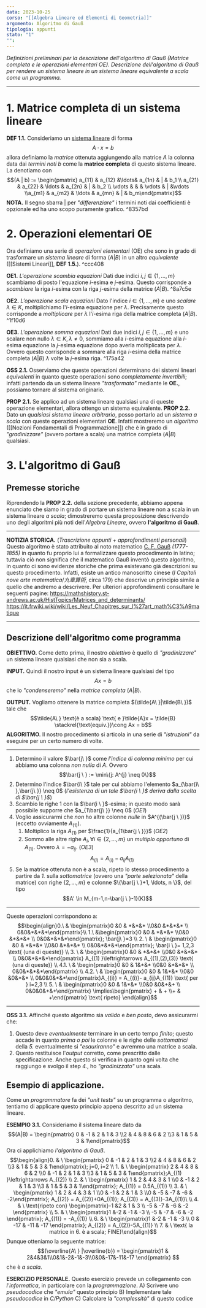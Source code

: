```yaml
---
data: 2023-10-25
corso: "[[Algebra Lineare ed Elementi di Geometria]]"
argomento: Algoritmo di Gauß
tipologia: appunti
stato: "1"
"":
---
```

*Definizioni preliminari per la descrizione dell'algoritmo di Gauß (Matrice completa e le operazioni elementari OE). Descrizione dell'algoritmo di Gauß per rendere un sistema lineare in un sistema lineare equivalente a scala come un programma.*
- - -
# 1. Matrice completa di un sistema lineare
**DEF 1.1.** Consideriamo un [sistema lineare](Sistemi%20Lineari) di forma $$A \cdot x = b$$allora definiamo la *matrice* ottenuta aggiungendo alla matrice $A$ la colonna data dai *termini noti* $b$ come la **matrice completa** di questo sistema lineare. La denotiamo con $$(A | b) := \begin{pmatrix} a_{11} & a_{12} &\ldots& a_{1n} & | &  b_1 \\ a_{21} & a_{22} & \ldots & a_{2n} & | & b_2 \\ \vdots & & & \vdots & | &\vdots \\a_{m1} & a_{m2} & \ldots & a_{mn} & | & b_m\end{pmatrix}$$
**NOTA.** Il segno sbarra $|$ per *"differenziare"* i termini noti dai coefficienti è opzionale ed ha uno scopo puramente grafico. ^8357bd
# 2. Operazioni elementari OE

Ora definiamo una serie di *operazioni elementari* (OE) che sono in grado di trasformare un *sistema lineare* di forma $(A|B)$ in un altro *equivalente* ([[Sistemi Lineari]], **DEF 1.5.**).  ^ccc408

**OE1.** *L'operazione scambia equazioni*
Dati due indici $i, j \in \{1, \ldots, m\}$ scambiamo di posto l'equazione $i$-esima e $j$-esima.
Questo corrisponde a *scambiare* la riga $i$-esima con la riga $j$-esima della matrice $(A | B)$. ^8a7c5e

**OE2.** *L'operazione scala equazioni*
Dato l'indice $i \in \{1, \ldots, m\}$ e uno *scalare* $\lambda \in K$, moltiplichiamo l'$i$-esima equazione per $\lambda$. Precisamente questo corrisponde a *moltiplicare* per $\lambda$ l'$i$-esima riga della matrice completa $(A|B)$. ^1f10d6

**OE3.** *L'operazione somma equazioni*
Dati due indici $i, j \in \{1, \ldots, m\}$ e uno scalare non nullo $\lambda \in K, \lambda \neq 0$, sommiamo alla $i$-esima equazione alla $i$-esima equazione la $j$-esima equazione dopo averla moltiplicata per $\lambda$.
Ovvero questo corrisponde a sommare alla riga $i$-esima della matrice completa $(A|B)$ $\lambda$ volte la $j$-esima riga. ^175a42

**OSS 2.1.** Osserviamo che queste operazioni determinano dei sistemi lineari *equivalenti* in quanto queste operazioni sono *completamente invertibili*; infatti partendo da un sistema lineare *"trasformato"* mediante le **OE.**, possiamo tornare al sistema originario.

**PROP 2.1.** Se applico ad un sistema lineare qualsiasi una di queste operazione elementari, allora ottengo un sistema equivalente.
**PROP 2.2.** Dato un *qualsiasi sistema lineare arbitrario*, posso portarlo ad un *sistema a scala* con queste operazioni elementari **OE**. Infatti mostreremo un *algoritmo* ([[Nozioni Fondamentali di Programmazione]]) che è in grado di *"gradinizzare"* (ovvero portare a scala) una matrice completa $(A | B)$ qualsiasi.
# 3. L'algoritmo di Gauß
## Premesse storiche
Riprendendo la **PROP 2.2.** della sezione precedente, abbiamo appena enunciato che siamo in grado di portare un sistema lineare non a scala in un sistema lineare *a scala*; dimostreremo questa proposizione descrivendo uno degli algoritmi più noti dell'*Algebra Lineare*, ovvero **l'algoritmo di Gauß**.
- - -
**NOTIZIA STORICA.** (*Trascrizione appunti + approfondimenti personali*)
Questo algoritmo è stato attribuito al noto matematico [C. F. Gauß](https://de.wikipedia.org/wiki/Carl_Friedrich_Gau%C3%9F) *(1777-1855)* in quanto fu proprio lui a formalizzare questo procedimento in latino; tuttavia ciò non significa che il matematico Gauß inventò questo algoritmo, in quanto ci sono evidenze storiche che prima esistevano già descrizioni su questo procedimento. Infatti, esiste un antico manoscritto cinese (*I Capitoli nove arte matematica*/*九章算術*, circa 179) che descrive un principio simile a quello che andremo a descrivere.
Per ulteriori approfondimenti consultare le seguenti pagine:
https://mathshistory.st-andrews.ac.uk/HistTopics/Matrices_and_determinants/
https://it.frwiki.wiki/wiki/Les_Neuf_Chapitres_sur_l%27art_math%C3%A9matique
- - -
## Descrizione dell'algoritmo come programma
**OBIETTIVO.**
Come detto prima, il nostro *obiettivo* è quello di *"gradinizzare"* un sistema lineare qualsiasi che non sia a scala.

**INPUT.**
Quindi il nostro input è un sistema lineare qualsiasi del tipo $$Ax = b$$che lo *"condenseremo"* nella *matrice completa* $(A|B)$.

**OUTPUT.** 
Vogliamo ottenere la matrice completa $(\tilde{A\ }|\tilde{B\ })$ tale che $$\tilde{A\ } \text{è a scala} \text{ e }\tilde{A}x = \tilde{B} \stackrel{\text{equiv.}}\cong Ax = b$$
**ALGORITMO.** 
Il nostro procedimento si articola in una serie di *"istruzioni"* da eseguire per un certo numero di volte.
- - -
1. Determino il valore $\bar{j\ }$ come *l'indice di colonna minimo* per cui abbiamo una colonna *non nulla* di $A$. Ovvero $$\bar{j \ } := \min\{j: A^{j} \neq 0\}$$
2. Determino l'indice $\bar{i\ }$ tale per cui abbiamo l'elemento $a_{\bar{i\ },\bar{j\ }} \neq 0$ (*l'esistenza di un tale $\bar{i \ }$ deriva dalla scelta di $\bar{j \ }$*)
3. Scambio le righe $1$ con la $\bar{i \ }$-esima; in questo modo sarà possibile supporre che $a_{1\bar{j\ }} \neq 0$ (*OE1*)
4. Voglio assicurarmi che *non* ho altre colonne *nulle* in $A^{(\bar{j \ })}$ (eccetto ovviamente $A_{(1)}$).
	1. Moltiplico la riga $A_{(1)}$ per $\frac{1}{a_{1\bar{j \ }}}$ (*OE2*)
	2. Sommo alle altre righe $A_{i}, \forall i \in \{2, \ldots, m\}$ un *multiplo opportuno* di $A_{(1)}$. Ovvero $\lambda = -a_{ij}$. (*OE3*) $$A_{(i)} = A_{(i)}- a_{ij}A_{(1)}$$
5. Se la matrice ottenuta non è a scala, ripeto lo stesso procedimento a partire da *1.* sulla *sottomatrice* (ovvero una *"parte selezionata"* della matrice) con righe $\{2, \ldots, m\}$ e colonne $\{\bar{j \ }+1, \ldots, n \}$, del tipo $$A' \in M_{m-1,n-\bar{j \ }-1}(K)$$
- - -
Queste operazioni corrispondono a:
$$\begin{align}0.\ & \begin{pmatrix}0 &0 & *&*&* \\0&0 &*&*&* \\ 0&0&*&*&*\end{pmatrix}\\ 1.\ &\begin{pmatrix}0 &0 & *&*&* \\0&0 &*&*&* \\ 0&0&*&*&*\end{pmatrix}; \bar{j\ }=3 \\ 2. \ & \begin{pmatrix}0 &0 & *&*&* \\0&0 &*&*&* \\ 0&0&*&*&*\end{pmatrix}; \bar{i \ }= 1,2,3 \text{ (una di queste)} \\ 3. \ & \begin{pmatrix}0 &0 & *&*&* \\0&0 &*&*&* \\ 0&0&*&*&*\end{pmatrix} A_{(1) }\leftrightarrows A_{(1),(2),(3)} \text{ (una di queste)} \\ 4.1. \ & \begin{pmatrix}0 &0 & 1&*&* \\0&0 &*&*&* \\ 0&0&*&*&*\end{pmatrix} \\ 4.2. \ & \begin{pmatrix}0 &0 & 1&*&* \\0&0 &0&*&* \\ 0&0&0&*&*\end{pmatrix}A_{(i)} = A_{(i)}- a_{ij}A_{(1)} \text{ per } i=2,3 \\ 5. \ & \begin{pmatrix}0 &0 & 1&*&* \\0&0 &0&+&+ \\ 0&0&0&+&+\end{pmatrix} \implies\begin{pmatrix} + & + \\+ & +\end{pmatrix} \text{ ripeto} \end{align}$$
- - -
**OSS 3.1.** Affinché questo algoritmo sia *valido* e *ben posto*, devo assicurarmi che:
1. Questo deve *eventualmente* terminare in un certo tempo *finito*; questo accade in quanto *prima o poi* le colonne e le righe delle *sottomatrici* della *5.* eventualmente si *"esauriranno"* e avremmo una matrice a scala.
2. Questo restituisce l'*output* corretto, come prescritto dalle specificazione. Anche questo si verifica in quanto ogni volta che raggiungo e svolgo il step *4.*, ho *"gradinizzato"* una scala. 
## Esempio di applicazione.
Come un *programmatore* fa dei *"unit tests"* su un programma o algoritmo, tentiamo di applicare questo principio appena descritto ad un sistema lineare.

**ESEMPIO 3.1.** Consideriamo il sistema lineare dato da $$(A|B) = \begin{pmatrix} 0 & -1 & 2 & 1 & 3 \\2 & 4 & 8 & 6 & 2 \\3 & 1 & 5 & 3 & 1\end{pmatrix}$$Ora ci applichiamo *l'algoritmo di Gauß*. $$\begin{align}0. & \ \begin{pmatrix} 0 & -1 & 2 & 1 & 3 \\2 & 4 & 8 & 6 & 2 \\3 & 1 & 5 & 3 & 1\end{pmatrix}; j=0, i=2 \\ 1. & \ \begin{pmatrix} 2 & 4 & 8 & 6 & 2 \\0 & -1 & 2 & 1 & 3 \\3 & 1 & 5 & 3 & 1\end{pmatrix};A_{(1) }\leftrightarrows A_{(2)} \\ 2. & \  \begin{pmatrix} 1 & 2 & 4 & 3 & 1 \\0 & -1 & 2 & 1 & 3 \\3 & 1 & 5 & 3 & 1\end{pmatrix}; A_{(1)} = 0.5A_{(1)} \\ 3. & \ \begin{pmatrix} 1 & 2 & 4 & 3 & 1 \\0 & -1 & 2 & 1 & 3 \\0 & -5 & -7 & -6 & -2\end{pmatrix}; A_{(2)} = A_{(2)}+0A_{(1)}; A_{(3)} = A_{(3)}-3A_{(1)}\ \\ 4. & \ \text{ripeto con} \begin{pmatrix}-1 &2 & 1 & 3 \\ -5 & -7 & -6 & -2  \end{pmatrix} \\ 5. &  \ \begin{pmatrix}1 &-2 & -1 & -3 \\ -5 & -7 & -6 & -2  \end{pmatrix}; A_{(1)} = -A_{(1)} \\ 6. & \ \begin{pmatrix}1 &-2 & -1 & -3 \\ 0 & -17 & -11 & -17  \end{pmatrix}; A_{(2)} = A_{(2)}-5A_{(1)} \\ 7. & \ \text{ la matrice in 6. è a scala; FINE}\end{align}$$Dunque otteniamo la seguente matrice: $$(\overline{A\ } |\overline{b}) = \begin{pmatrix}1 & 2&4&3&1\\0&1&-2&-1&-3\\0&0&-17&-11&-17 \end{pmatrix} $$che è *a scala*.

**ESERCIZIO PERSONALE.** Questo esercizio prevede un collegamento con *l'informatica*, in particolare con la *programmazione*.
A) Scrivere uno *pseudocodice* che *"emula"* questo principio
B) Implementare tale *pseudocodice* in *C/Python*
C) Calcolare la *"complessità"* di questo codice